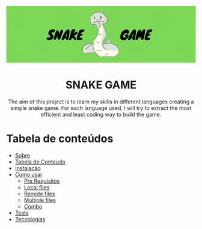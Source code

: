 <!--https://blog.rocketseat.com.br/como-fazer-um-bom-readme/#-logo-ou-banner-->

![Krapper](https://raw.githubusercontent.com/GuiAnacleto/SnakeGame/main/README/Capa.gif)

<!--Title-->
<h1 align="center">SNAKE GAME</h1>

<!--Description-->
<p align="center">The aim of this project is to learn my skills in different languages ​​creating a simple snake game. For each language used, I will try to extract the most efficient and least coding way to build the game.</p>

# Tabela de conteúdos

<!--ts-->

- [Sobre](#Sobre)
- [Tabela de Conteudo](#tabela-de-conteudo)
- [Instalação](#instalacao)
- [Como usar](#como-usar)
  - [Pre Requisitos](#pre-requisitos)
  - [Local files](#local-files)
  - [Remote files](#remote-files)
  - [Multiple files](#multiple-files)
  - [Combo](#combo)
- [Tests](#testes)
- [Tecnologias](#tecnologias)
<!--te-->
